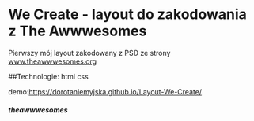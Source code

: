 # We Create - layout do zakodowania z The Awwwesomes
Pierwszy mój layout zakodowany z PSD ze strony www.theawwwesomes.org



##Technologie:
html css

demo:https://dorotaniemyjska.github.io/Layout-We-Create/



 ##### theawwwesomes
